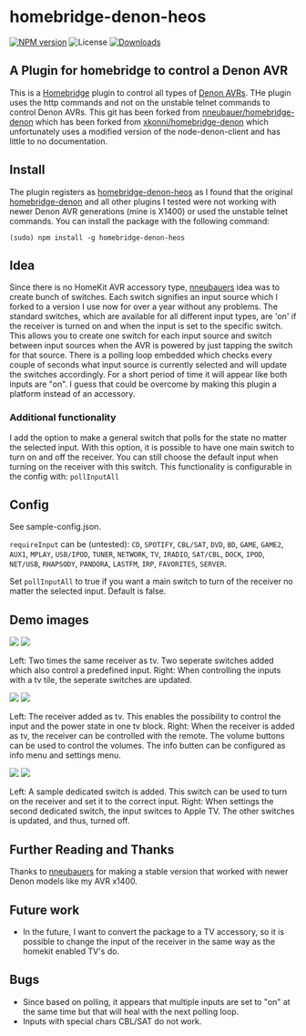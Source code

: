 # homebridge-denon-heos

[![NPM version](https://badge.fury.io/js/homebridge-denon-heos.svg)](https://npmjs.org/package/homebridge-denon-heos)
![License](https://img.shields.io/badge/license-ISC-lightgrey.svg)
[![Downloads](https://img.shields.io/npm/dm/homebridge-denon-heos.svg)](https://npmjs.org/package/homebridge-denon-heos)

## A Plugin for homebridge to control a Denon AVR

This is a [Homebridge](https://github.com/nfarina/homebridge) plugin to control all types of [Denon AVRs](https://www.denon-hifi.nl/nl/product/homecinema/avreceiver). THe plugin uses the http commands and not on the unstable telnet commands to control Denon AVRs. This git has been forked from [nneubauer/homebridge-denon](https://github.com/nneubauer/homebridge-denon) which has been forked from [xkonni/homebridge-denon](https://github.com/xkonni/homebridge-denon) which unfortunately uses a modified version of the node-denon-client and has little to no documentation.



## Install

The plugin registers as [homebridge-denon-heos](https://www.npmjs.com/package/homebridge-denon-heos) as I found that the original [homebridge-denon](https://www.npmjs.com/package/homebridge-denon) and all other plugins I tested were not working with newer Denon AVR generations (mine is X1400) or used the unstable telnet commands. You can install the package with the following command:

```
(sudo) npm install -g homebridge-denon-heos
```

## Idea

Since there is no HomeKit AVR accessory type, [nneubauers](https://github.com/nneubauer) idea was to create bunch of switches. Each switch signifies an input source which I forked to a version I use now for over a year without any problems.
The standard switches, which are available for all different input types, are 'on' if the receiver is turned on and when the input is set to the specific switch. This allows you to create one switch for each input source and switch between input sources when the AVR is powered by just tapping the switch for that source. There is a polling loop embedded which checks every couple of seconds what input source is currently selected and will update the switches accordingly. For a short period of time it will appear like both inputs are "on". I guess
that could be overcome by making this plugin a platform instead of an accessory. 

### Additional functionality

I add the option to make a general switch that polls for the state no matter the selected input. With this option, it is possible to have one main switch to turn on and off the receiver. You can still choose the default input when turning on the receiver with this switch. This functionality is configurable in the config with: `pollInputAll`

## Config

See sample-config.json.

`requireInput` can be (untested): `CD`, `SPOTIFY`, `CBL/SAT`, `DVD`, `BD`, `GAME`, `GAME2`, `AUX1`, `MPLAY`, `USB/IPOD`, `TUNER`, `NETWORK`, `TV`, `IRADIO`, `SAT/CBL`, `DOCK`, `IPOD`, `NET/USB`, `RHAPSODY`, `PANDORA`, `LASTFM`, `IRP`, `FAVORITES`, `SERVER`.

Set `pollInputAll` to true if you want a main switch to turn of the receiver no matter the selected input. Default is false.

## Demo images
<img src=https://raw.githubusercontent.com/Martvvliet/homebridge-denon-heos/tvService/images/SampleVid1.gif> <img src=https://raw.githubusercontent.com/Martvvliet/homebridge-denon-heos/tvService/images/SampleVid2.gif>

Left: Two times the same receiver as tv. Two seperate switches added which also control a predefined input.
Right: When controlling the inputs with a tv tile, the seperate switches are updated.

<img src=https://raw.githubusercontent.com/Martvvliet/homebridge-denon-heos/tvService/images/Sample_Inputs.png> <img src=https://raw.githubusercontent.com/Martvvliet/homebridge-denon-heos/tvService/images/Sample_Remote.png>

Left: The receiver added as tv. This enables the possibility to control the input and the power state in one tv block.
Right: When the receiver is added as tv, the receiver can be controlled with the remote. The volume buttons can be used to control the volumes. The info butten can be configured as info menu and settings menu.

<img src=https://raw.githubusercontent.com/Martvvliet/homebridge-denon-heos/tvService/images/Sample_Switches.png> <img src=https://raw.githubusercontent.com/Martvvliet/homebridge-denon-heos/tvService/images/Sample_Switches_2.png>

Left: A sample dedicated switch is added. This switch can be used to turn on the receiver and set it to the correct input.
Right: When settings the second dedicated switch, the input switces to Apple TV. The other switches is updated, and thus, turned off.

## Further Reading and Thanks

Thanks to [nneubauers](https://github.com/nneubauer) for making a stable version that worked with newer Denon models like my AVR x1400.

## Future work

* In the future, I want to convert the package to a TV accessory, so it is possible to change the input of the receiver in the same way as the homekit enabled TV's do.

## Bugs

* Since based on polling, it appears that multiple inputs are set to "on" at the same time but that will heal with the next polling loop.
* Inputs with special chars CBL/SAT do not work.
